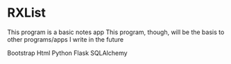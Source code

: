 # RXList

This program is a basic notes app
This program, though, will be the basis to other programs/apps I write in the future

Bootstrap
Html
Python
Flask
SQLAlchemy
